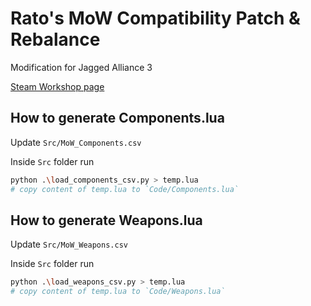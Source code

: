 # Rato's MoW Compatibility Patch & Rebalance

Modification for Jagged Alliance 3

[Steam Workshop page](https://steamcommunity.com/sharedfiles/filedetails/?id=3218335636)

## How to generate Components.lua

Update `Src/MoW_Components.csv`

Inside `Src` folder run

```bash
python .\load_components_csv.py > temp.lua
# copy content of temp.lua to `Code/Components.lua`
```

## How to generate Weapons.lua

Update `Src/MoW_Weapons.csv`

Inside `Src` folder run

```bash
python .\load_weapons_csv.py > temp.lua
# copy content of temp.lua to `Code/Weapons.lua`
```
